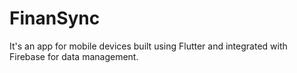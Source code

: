 # FinanSync
It's an app for mobile devices built using Flutter and integrated with Firebase for data management.
